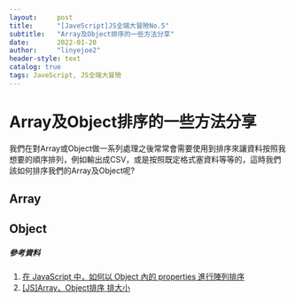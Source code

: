 ```yaml
---
layout:     post
title:      "[JaveScript]JS全端大冒險No.5"
subtitle:   "Array及Object排序的一些方法分享"
date:       2022-01-20
author:     "linyejoe2"
header-style: text
catalog: true
tags: JaveScript, JS全端大冒險
---
```


#  Array及Object排序的一些方法分享

我們在對Array或Object做一系列處理之後常常會需要使用到排序來讓資料按照我想要的順序排列，例如輸出成CSV，或是按照既定格式塞資料等等的，這時我們該如何排序我們的Array及Object呢?
<!--more-->

## Array

## Object



##### 參考資料
1. [在 JavaScript 中，如何以 Object 內的 properties 進行陣列排序](https://dotblogs.com.tw/lance_blog/2019/03/07/201504)
2. [\[JS\]Array、Object排序 排大小](https://mrcodingroom.freesite.host/jsarray%E3%80%81object%E6%8E%92%E5%BA%8F-%E6%8E%92%E5%A4%A7%E5%B0%8F/)